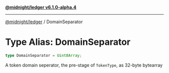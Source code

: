 [**@midnight/ledger v6.1.0-alpha.4**](../README.md)

***

[@midnight/ledger](../globals.md) / DomainSeparator

# Type Alias: DomainSeparator

```ts
type DomainSeparator = Uint8Array;
```

A token domain seperator, the pre-stage of `TokenType`, as 32-byte bytearray
